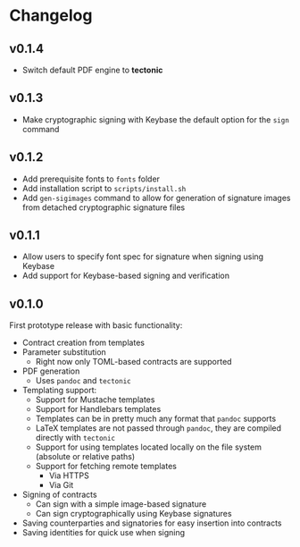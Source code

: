 # Changelog

## v0.1.4

* Switch default PDF engine to **tectonic**

## v0.1.3

* Make cryptographic signing with Keybase the default option for the `sign`
  command

## v0.1.2

* Add prerequisite fonts to `fonts` folder
* Add installation script to `scripts/install.sh`
* Add `gen-sigimages` command to allow for generation of signature images from
  detached cryptographic signature files

## v0.1.1

* Allow users to specify font spec for signature when signing using Keybase
* Add support for Keybase-based signing and verification

## v0.1.0
First prototype release with basic functionality:

* Contract creation from templates
* Parameter substitution
  * Right now only TOML-based contracts are supported
* PDF generation
  * Uses `pandoc` and `tectonic`
* Templating support:
  * Support for Mustache templates
  * Support for Handlebars templates
  * Templates can be in pretty much any format that `pandoc` supports
  * LaTeX templates are not passed through `pandoc`, they are compiled directly
    with `tectonic`
  * Support for using templates located locally on the file system (absolute or
    relative paths)
  * Support for fetching remote templates
    * Via HTTPS
    * Via Git
* Signing of contracts
  * Can sign with a simple image-based signature
  * Can sign cryptographically using Keybase signatures
* Saving counterparties and signatories for easy insertion into contracts
* Saving identities for quick use when signing
